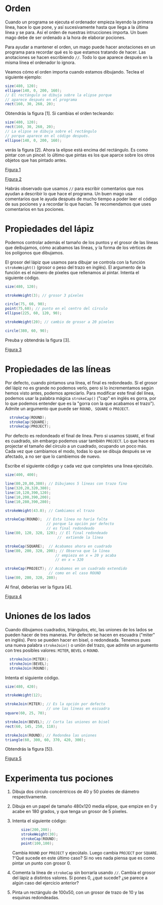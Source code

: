 # Orden

Cuando un programa se ejecuta el ordenador empieza leyendo la primera
línea, hace lo que pone, y así sucesivamente hasta que llega a la
última línea y se para. Así el orden de nuestras intrucciones
importa. Un buen mago debe de ser ordenado a la hora de elaborar
pociones.

Para ayudar a mantener el orden, un mago puede hacer anotaciones en un
programa para recordar qué es lo que estamos tratando de hacer. Las
anotaciones se hacen escribiendo `//`. Todo lo que aparece después en la
misma línea el ordenador lo ignora.

Veamos cómo el orden importa cuando estamos dibujando. Teclea el
siguiente ejemplo:

``` java
size(480, 120);
ellipse(140, 0, 200, 160);
// El rectángulo se dibuja sobre la elipse porque 
// aparece después en el programa
rect(160, 30, 260, 20);
```

Obtendrás la figura [1]. Si cambias el orden tecleando:

``` java
size(480, 120);
rect(160, 30, 260, 20);
// La elipse se dibuja sobre el rectángulo 
// porque aparece en el código después.
ellipse(140, 0, 200, 160);
```

verás la figura [2]. Ahora la elipse está encima del rectángulo. Es
como pintar con un pincel: lo último que pintas es los que aparce sobre
los otros objetos que has pintado antes.

[Figura 1](pictures/ps6_1.png)

[Figura 2](pictures/ps6_2.png)

Habrás observado que usamos `//` para escribir comentarios que nos
ayudan a describir lo que hace el programa. Un buen mago usa comentarios
que le ayuda después de mucho tiempo a poder leer el código de sus
pociones y a recordar lo que hacían. Te recomendamos que uses
comentarios en tus pociones.

# Propiedades del lápiz

Podemos controlar además el tamaño de los puntos y el grosor de las
líneas que deibujamos, cómo acabamos las líneas, y la forma de los
vértices de los polígonos que dibujamos.

El grosor del lápiz que usamos para dibujar se controla con la función
`strokeWeight()` (grosor o peso del trazo en inglés). El argumento de la
función es el número de píxeles que rellenamos al pintar. Intenta el
siguiente código.

``` java
size(480, 120);

strokeWeight(3); // grosor 3 píxeles

circle(75, 60, 90);
point(75,60); // punto en el centro del círculo
ellipse(225, 60, 120, 90);

strokeWeight(20); // cambio de grosor a 20 píxeles

circle(380, 60, 90);
```

Preuba y obtendrás la figura [3].

[Figura 3](pictures/ps6_3.png)

# Propiedades de las líneas

Por defecto, cuando pintamos una línea, el final es redondeado. Si el
grosor del lápiz no es grande no podemos verlo, pero si lo incrementamos
según hemos visto antes, podemos apreciarlo. Para modificar este final
del línea, podemos usar la palabra mágica `strokeCap()` ("cap" en inglés
es gorra, por lo que podemos entender que es la "gorra con la que
acabamos el trazo"). Admite un argumento que puede ser `ROUND, SQUARE` o
`PROJECT`.

``` java
  strokeCap(ROUND);
  strokeCap(SQUARE);
  strokeCap(PROJECT);
```

Por defecto es redondeado el final de línea. Pero si usamos `SQUARE`, el
final es cuadrado, sin embargo podemos usar también `PROJECT`. Lo que
hace es projectar el tamaño del círculo a un cuadrado, ocupando un poco
más. Cada vez que cambiamos el modo, todas lo que se dibuja después se
ve afectado, a no ser que lo cambiemos de nuevo.

Escribe el siguiente código y cada vez que completes una línea
ejecútalo.

``` java
size(400, 400);

line(80,20,80,380); // Dibujamos 5 líneas con trazo fino
line(320,20,320,380); 
line(10,120,390,120);
line(10,200,390,200);
line(10,280,390,280);

strokeWeight(43.0); // Cambiamos el trazo

strokeCap(ROUND);  // Esta línea no haría falta
                   // porque la opción por defecto 
                   // es final redondeado 
line(80, 120, 320, 120); // El final redondeado 
                        //  extiende la línea

strokeCap(SQUARE);  // Acabamos ahora en cuadrado 
line(80, 200, 320, 200); // Observa que la línea 
                       // empieza en x = 20 y acaba
                       // en x = 320

strokeCap(PROJECT); // Acabamos en un cuadrado extendido
                    // como en el caso ROUND
line(80, 280, 320, 280);
```

Al final, deberías ver la figura [4].

[Figura 4](pictures/ps6_4.png)

# Uniones de los lados

Cuando dibujamos cuadrados, triángulos, etc, las uniones de los lados se
pueden hacer de tres maneras. Por defecto se hacen en escuadra ("miter"
en inglés). Pero se pueden hacer en bisel, o redondeada. Tenemos pues
una nueva palabra `strokeJoin()` o unión del trazo, que admite un
argumento con tres posibles valores: `MITER`, `BEVEL` o `ROUND`.

``` java
  strokeJoin(MITER);
  strokeJoin(BEVEL);
  strokeJoin(ROUND);
```

Intenta el siguiente código.

``` java
size(480, 420);

strokeWeight(12);

strokeJoin(MITER); // Es la opción por defecto
                   // une las líneas en escuadra
square(60, 25, 70);

strokeJoin(BEVEL); // Corta las uniones en bisel
rect(60, 145, 250, 110);

strokeJoin(ROUND); // Redondea las uniones
triangle(60, 300, 60, 370, 420, 300);
```

Obtendrás la figura [5]}.

[Figura 5](pictures/ps6_5.png)

# Experimenta tus pociones

1.  Dibuja dos círculo concéntricos de 40 y 50 píxeles de diámetro
    respectivamente.

2.  Dibuja en un papel de tamaño 480x120 media elipse, que empize en 0 y
    acabe en 180 grados, y que tenga un grosor de 5 píxeles.

3.  Intenta el siguiente código:

    ``` java
        size(200,200);
        strokeWeight(30);
        strokeCap(ROUND);
        point(100,100);
    ```

    Cambia `ROUND` por `PROJECT` y ejecútalo. Luego cambia `PROJECT` por
    `SQUARE`. ?'Qué sucede en este último caso? Si no ves nada piensa
    que es como pintar un punto con grosor 0.

4.  Comenta la línea de `strokeCap` sin borrarla usando `//`. Cambia el
    grosor del lápiz a distintos valores. Si pones 0, ¿qué sucede? ¿se
    parece a algún caso del ejercicio anterior?

5.  Pinta un rectángulo de 100x50, con un grosor de trazo de 10 y las
    esquinas redondeadas.
